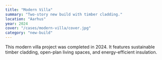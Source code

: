 ```yaml
---
title: "Modern Villa"
summary: "Two-story new build with timber cladding."
location: "Aarhus"
year: 2024
cover: "/cases/modern-villa/cover.jpg"
category: "new-build"
---
```


This modern villa project was completed in 2024. It features sustainable timber cladding, open-plan living spaces, and energy-efficient insulation.
